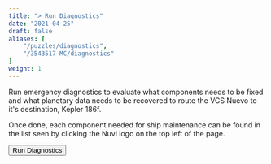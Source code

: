 ```yaml
---
title: "> Run Diagnostics"
date: "2021-04-25"
draft: false
aliases: [
    "/puzzles/diagnostics",
    "/3543517-MC/diagnostics"
]
weight: 1
---
```


Run emergency diagnostics to evaluate what components needs to be fixed and what planetary data needs to be recovered to route the VCS Nuevo to it's destination, Kepler 186f.

<!--more-->
<!-- the above comment is to provide a blurb of the puzzle, do not remove -->

Once done, each component needed for ship maintenance can be found in the list seen by clicking the Nuvi logo on the top left of the page.

<button onclick="displayDiagnostics()"> Run Diagnostics </button>
<div id="runStatus"></div>
<div id = "shipDiagnostics" style="display:none;">

```
VCS Nuevo diagnostics: run completed, !danger detected.

    Oxygen: LOW 
    Pressure: UNSTABLE
    Communications: PING FAILED
    Navigation: NO TRAJECTORY FOUND

Planetary data recovery: partial recovery complete.

    Missing data for:
    1. Planet A
    2. Planet B
    3. Planet C

```
</div>
